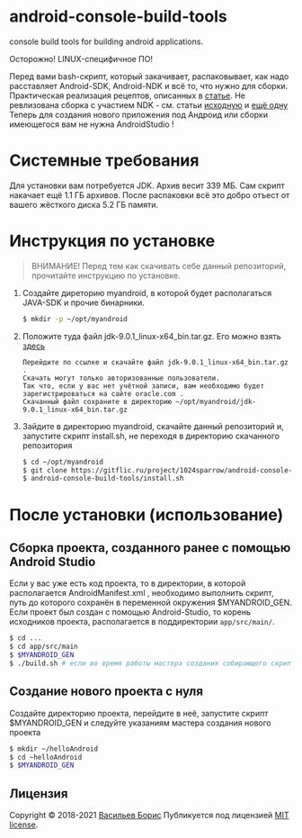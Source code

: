 # android-console-build-tools
console build tools for building android applications.

Осторожно! LINUX-специфичное ПО!	

Перед вами bash-скрипт, который закачивает, распаковывает, как надо расставляет Android-SDK, Android-NDK и всё то, что нужно для сборки.
Практическая реализация рецептов, описанных в [статье](https://www.hanshq.net/command-line-android.html). Не ревлизована сборка с участием NDK - см. статьи [исходную](https://www.hanshq.net/command-line-android.html) и [ещё одну](https://www.hanshq.net/othello.html)
Теперь для создания нового приложения под Андроид или сборки имеющегося вам не нужна AndroidStudio !

# Системные требования
Для установки вам потребуется JDK. Архив весит 339 МБ.
Сам скрипт накачает ещё 1.1 ГБ архивов.
После распаковки всё это добро отъест от вашего жёсткого диска 5.2 ГБ памяти.

# Инструкция по установке
> ВНИМАНИЕ! Перед тем как скачивать себе данный репозиторий, прочитайте инструкцию по установке.
1. Создайте диреторию myandroid, в которой будет располагаться JAVA-SDK и прочие бинарники.
	```bash
	$ mkdir -p ~/opt/myandroid
	```
2. Положите туда файл jdk-9.0.1_linux-x64_bin.tar.gz. Его можно взять [здесь](http://www.oracle.com/technetwork/java/javase/downloads/java-archive-javase9-3934878.html (только JDK))
	```
	Перейдите по ссылке и скачайте файл jdk-9.0.1_linux-x64_bin.tar.gz .
	Скачать могут только авторизованные пользователи.
	Так что, если у вас нет учётной записи, вам необходимо будет зарегистрироваться на сайте oracle.com .
	Скачанный файл сохраните в директорию ~/opt/myandroid/jdk-9.0.1_linux-x64_bin.tar.gz
	```
3. Зайдите в директорию myandroid, скачайте данный репозиторий и, запустите скрипт install.sh, не переходя в директорию скачанного репозитория
	```bash
	$ cd ~/opt/myandroid
	$ git clone https://gitflic.ru/project/1024sparrow/android-console-build-tools.git
	$ android-console-build-tools/install.sh
	```

# После установки (использование)

## Сборка проекта, созданного ранее с помощью Android Studio

Если у вас уже есть код проекта, то в директории, в которой располагается AndroidManifest.xml , необходимо выполнить скрипт, путь до которого сохранён в переменной окружения $MYANDROID_GEN. Если проект был создан с помощью Android-Studio, то корень исходников проекта, располагается в поддиректории ```app/src/main/```.
```bash
$ cd ...
$ cd app/src/main
$ $MYANDROID_GEN
$ ./build.sh # если во время работы мастера создания собирающего скрипта вы оставили название сборочного скрипта по умолчанию
```

## Создание нового проекта с нуля

Создайте директорию проекта, перейдите в неё, запустите скрипт $MYANDROID_GEN и следуйте указаниям мастера создания нового проекта

```bash
$ mkdir ~/helloAndroid
$ cd ~helloAndroid
$ $MYANDROID_GEN
```

## Лицензия

Copyright © 2018-2021 [Васильев Борис](https://github.com/1024sparrow)
Публикуется под лицензией [MIT license](https://github.com/1024sparrow/android-console-build-tools/blob/master/LICENSE).
